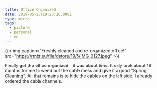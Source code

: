 ```yaml
---
title: Office Organized
date: 2019-05-26T19:23:26.000Z
type: micro
tags:
  - picture
  - personal
  - en
---
```


{{< img caption="Freshly cleaned and re-organized office!" src="https://rmbr.eu/file/dstore/19/5/IMG_0127.jpeg" >}}

Finally got the office organized - it was about time. It only took about 18 months for me to weed out the cable mess and give it a good "Spring Cleaning". All that remains is to hide the cables on the left side. I already ordered the cable channels.
